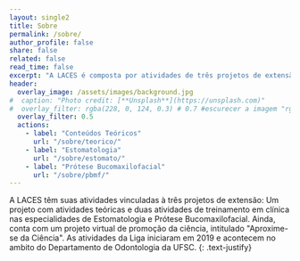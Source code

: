 ```yaml
---
layout: single2
title: Sobre
permalink: /sobre/
author_profile: false
share: false
related: false
read_time: false
excerpt: "A LACES é composta por atividades de três projetos de extensão: Atividades teóricas, Clínica em Estomatologia e Clínica em Prótese Bucomaxilofacial."
header:
  overlay_image: /assets/images/background.jpg
#  caption: "Photo credit: [**Unsplash**](https://unsplash.com)"
#  overlay_filter: rgba(228, 0, 124, 0.3) # 0.7 #escurecer a imagem "rgba(255, 0, 0, 0.5)""
  overlay_filter: 0.5
  actions:
    - label: "Conteúdos Teóricos"
      url: "/sobre/teorico/"
    - label: "Estomatologia"
      url: "/sobre/estomato/"
    - label: "Prótese Bucomaxilofacial"
      url: "/sobre/pbmf/"
---
```

A LACES têm suas atividades vinculadas à três projetos de extensão: Um projeto com atividades teóricas e duas atividades de treinamento em clínica nas especialidades de Estomatologia e Prótese Bucomaxilofacial. Ainda, conta com um projeto virtual de promoção da ciência, intitulado "Aproxime-se da Ciência". As atividades da Liga iniciaram em 2019 e acontecem no ambito do Departamento de Odontologia da UFSC.
{: .text-justify}
